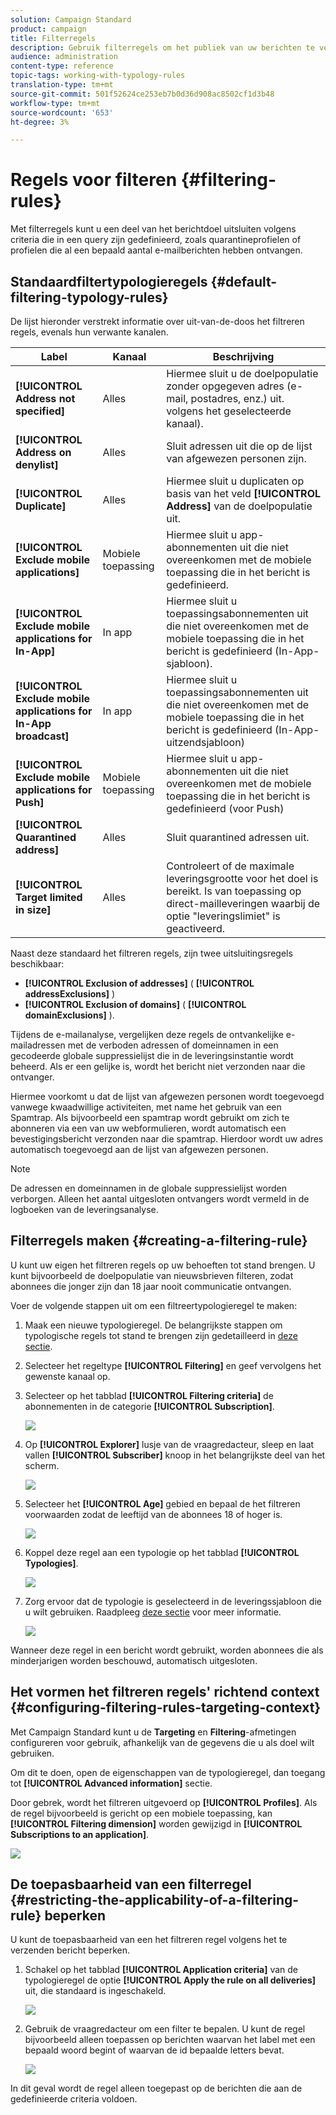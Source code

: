 ```yaml
---
solution: Campaign Standard
product: campaign
title: Filterregels
description: Gebruik filterregels om het publiek van uw berichten te verfijnen.
audience: administration
content-type: reference
topic-tags: working-with-typology-rules
translation-type: tm+mt
source-git-commit: 501f52624ce253eb7b0d36d908ac8502cf1d3b48
workflow-type: tm+mt
source-wordcount: '653'
ht-degree: 3%

---
```



# Regels voor filteren {#filtering-rules}

Met filterregels kunt u een deel van het berichtdoel uitsluiten volgens criteria die in een query zijn gedefinieerd, zoals quarantineprofielen of profielen die al een bepaald aantal e-mailberichten hebben ontvangen.

## Standaardfiltertypologieregels {#default-filtering-typology-rules}

De lijst hieronder verstrekt informatie over uit-van-de-doos het filtreren regels, evenals hun verwante kanalen.

| Label | Kanaal | Beschrijving |
---------|----------|---------
| **[!UICONTROL Address not specified]** | Alles | Hiermee sluit u de doelpopulatie zonder opgegeven adres (e-mail, postadres, enz.) uit. volgens het geselecteerde kanaal). |
| **[!UICONTROL Address on denylist]** | Alles | Sluit adressen uit die op de lijst van afgewezen personen zijn. |
| **[!UICONTROL Duplicate]** | Alles | Hiermee sluit u duplicaten op basis van het veld **[!UICONTROL Address]** van de doelpopulatie uit. |
| **[!UICONTROL Exclude mobile applications]** | Mobiele toepassing | Hiermee sluit u app-abonnementen uit die niet overeenkomen met de mobiele toepassing die in het bericht is gedefinieerd. |
| **[!UICONTROL Exclude mobile applications for In-App]** | In app | Hiermee sluit u toepassingsabonnementen uit die niet overeenkomen met de mobiele toepassing die in het bericht is gedefinieerd (In-App-sjabloon). |
| **[!UICONTROL Exclude mobile applications for In-App broadcast]** | In app | Hiermee sluit u toepassingsabonnementen uit die niet overeenkomen met de mobiele toepassing die in het bericht is gedefinieerd (In-App-uitzendsjabloon) |
| **[!UICONTROL Exclude mobile applications for Push]** | Mobiele toepassing | Hiermee sluit u app-abonnementen uit die niet overeenkomen met de mobiele toepassing die in het bericht is gedefinieerd (voor Push) |
| **[!UICONTROL Quarantined address]** | Alles | Sluit quarantined adressen uit. |
| **[!UICONTROL Target limited in size]** | Alles | Controleert of de maximale leveringsgrootte voor het doel is bereikt. Is van toepassing op direct-mailleveringen waarbij de optie &quot;leveringslimiet&quot; is geactiveerd. |

Naast deze standaard het filtreren regels, zijn twee uitsluitingsregels beschikbaar:

* **[!UICONTROL Exclusion of addresses]** ( **[!UICONTROL addressExclusions]** )
* **[!UICONTROL Exclusion of domains]** ( **[!UICONTROL domainExclusions]** ).

Tijdens de e-mailanalyse, vergelijken deze regels de ontvankelijke e-mailadressen met de verboden adressen of domeinnamen in een gecodeerde globale suppressielijst die in de leveringsinstantie wordt beheerd. Als er een gelijke is, wordt het bericht niet verzonden naar die ontvanger.

Hiermee voorkomt u dat de lijst van afgewezen personen wordt toegevoegd vanwege kwaadwillige activiteiten, met name het gebruik van een Spamtrap. Als bijvoorbeeld een spamtrap wordt gebruikt om zich te abonneren via een van uw webformulieren, wordt automatisch een bevestigingsbericht verzonden naar die spamtrap. Hierdoor wordt uw adres automatisch toegevoegd aan de lijst van afgewezen personen.

>[!NOTE]
>
>De adressen en domeinnamen in de globale suppressielijst worden verborgen. Alleen het aantal uitgesloten ontvangers wordt vermeld in de logboeken van de leveringsanalyse.

## Filterregels maken {#creating-a-filtering-rule}

U kunt uw eigen het filtreren regels op uw behoeften tot stand brengen. U kunt bijvoorbeeld de doelpopulatie van nieuwsbrieven filteren, zodat abonnees die jonger zijn dan 18 jaar nooit communicatie ontvangen.

Voer de volgende stappen uit om een filtreertypologieregel te maken:

1. Maak een nieuwe typologieregel. De belangrijkste stappen om typologische regels tot stand te brengen zijn gedetailleerd in [deze sectie](../../sending/using/managing-typology-rules.md).

1. Selecteer het regeltype **[!UICONTROL Filtering]** en geef vervolgens het gewenste kanaal op.

1. Selecteer op het tabblad **[!UICONTROL Filtering criteria]** de abonnementen in de categorie **[!UICONTROL Subscription]**.

   ![](assets/typology_create-rule-subscription.png)

1. Op **[!UICONTROL Explorer]** lusje van de vraagredacteur, sleep en laat vallen **[!UICONTROL Subscriber]** knoop in het belangrijkste deel van het scherm.

   ![](assets/typology_create-rule-subscriber.png)

1. Selecteer het **[!UICONTROL Age]** gebied en bepaal de het filtreren voorwaarden zodat de leeftijd van de abonnees 18 of hoger is.

   ![](assets/typology_create-rule-age.png)

1. Koppel deze regel aan een typologie op het tabblad **[!UICONTROL Typologies]**.

   ![](assets/typology_create-rule-typology.png)

1. Zorg ervoor dat de typologie is geselecteerd in de leveringssjabloon die u wilt gebruiken. Raadpleeg [deze sectie](../../sending/using/managing-typologies.md#applying-typologies-to-messages) voor meer informatie.

   ![](assets/typology_template.png)

Wanneer deze regel in een bericht wordt gebruikt, worden abonnees die als minderjarigen worden beschouwd, automatisch uitgesloten.

## Het vormen het filtreren regels&#39; richtend context {#configuring-filtering-rules-targeting-context}

Met Campaign Standard kunt u de **Targeting** en **Filtering**-afmetingen configureren voor gebruik, afhankelijk van de gegevens die u als doel wilt gebruiken.

Om dit te doen, open de eigenschappen van de typologieregel, dan toegang tot **[!UICONTROL Advanced information]** sectie.

Door gebrek, wordt het filtreren uitgevoerd op **[!UICONTROL Profiles]**. Als de regel bijvoorbeeld is gericht op een mobiele toepassing, kan **[!UICONTROL Filtering dimension]** worden gewijzigd in **[!UICONTROL Subscriptions to an application]**.

![](assets/typology_rule-order_2.png)

## De toepasbaarheid van een filterregel {#restricting-the-applicability-of-a-filtering-rule} beperken

U kunt de toepasbaarheid van een het filtreren regel volgens het te verzenden bericht beperken.

1. Schakel op het tabblad **[!UICONTROL Application criteria]** van de typologieregel de optie **[!UICONTROL Apply the rule on all deliveries]** uit, die standaard is ingeschakeld.

   ![](assets/typology_limit.png)

1. Gebruik de vraagredacteur om een filter te bepalen. U kunt de regel bijvoorbeeld alleen toepassen op berichten waarvan het label met een bepaald woord begint of waarvan de id bepaalde letters bevat.

   ![](assets/typology_limit-rule.png)

In dit geval wordt de regel alleen toegepast op de berichten die aan de gedefinieerde criteria voldoen.
